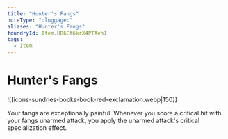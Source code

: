 ```yaml
---
title: "Hunter's Fangs"
noteType: ":luggage:"
aliases: "Hunter's Fangs"
foundryId: Item.HB6Et6krX4PTAehI
tags:
  - Item
---
```


# Hunter's Fangs
![[icons-sundries-books-book-red-exclamation.webp|150]]

Your fangs are exceptionally painful. Whenever you score a critical hit with your fangs unarmed attack, you apply the unarmed attack's critical specialization effect.
